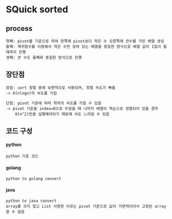# SQuick sorted
## process
    첫째: pivot를 기준으로 하여 왼쪽에 pivot보다 작은 수 오른쪽에 큰수를 가진 배열 생성
    둘째: 재귀함수를 이용해서 작은 수만 모여 있는 배열을 동일한 방식으로 배열 값이 1일이 될 때까지 진행
    셋째: 큰 수도 둘째와 동일한 방식으로 진행
## 장단점
    장점: sort 정렬 중에 보편적으로 사용되며, 정렬 속도가 빠름
    -> O(nlogn)의 속도를 가짐
    
    단점: pivot 기준에 따라 최악의 속도를 가질 수 있음
    -> pivot 기준을 index=0으로 두었을 때 나머지 배열이 역순으로 정렬되어 있을 경우
        O(n^2)만큼 실행해야되기 때문에 속도 느려질 수 있음
## 코드 구성
#### python
    python 기준 코드
#### golang
    python to golang convert
#### java
    python to java convert
    array를 쓰지 않고 List 사용한 이유는 pivot 기준으로 값이 가변적이어서 고정된 array 쓸 수 없음